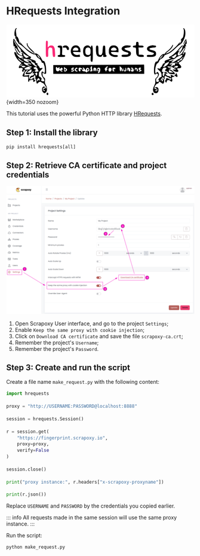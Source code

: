 # HRequests Integration 

![HRequests](hrequests.svg){width=350 nozoom}

This tutorial uses the powerful Python HTTP library [HRequests](/l/python-hrequests).


## Step 1: Install the library

```shell
pip install hrequests[all]
```


## Step 2: Retrieve CA certificate and project credentials

![Certificate](../../certificate_sticky.png)

1. Open Scrapoxy User interface, and go to the project `Settings`;
2. Enable `Keep the same proxy with cookie injection`;
3. Click on `Download CA certificate` and save the file `scrapoxy-ca.crt`;
4. Remember the project's `Username`;
5. Remember the project's `Password`.


## Step 3: Create and run the script

Create a file name `make_request.py` with the following content:

```python
import hrequests

proxy = "http://USERNAME:PASSWORD@localhost:8888"

session = hrequests.Session()

r = session.get(
    "https://fingerprint.scrapoxy.io",
    proxy=proxy,
    verify=False
)

session.close()

print("proxy instance:", r.headers["x-scrapoxy-proxyname"])

print(r.json())
```

Replace `USERNAME` and `PASSWORD` by the credentials you copied earlier.

::: info
All requests made in the same session will use the same proxy instance.
:::

Run the script:

```shell
python make_request.py
```
